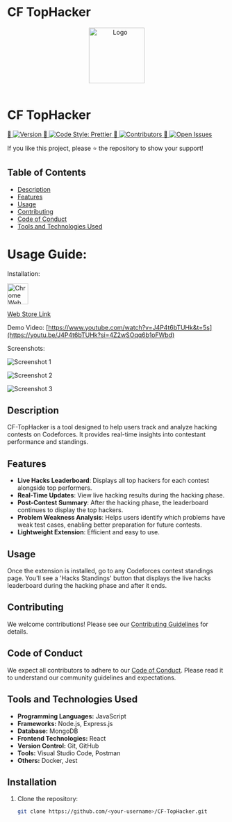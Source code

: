 # CF TopHacker

<p align="center">
  <!-- Logo in the Center -->
  <img src="https://github.com/user-attachments/assets/c4a782f8-95b9-4644-bf75-53dd5b3b4e9f" alt="Logo" width="128">
  <br><br> <!-- Line Breaks for Spacing -->
<p>

# CF TopHacker

  <a href="https://github.com/rahulharpal1603/CF-TopHacker/releases/tag/1.0.1">
    🚀 <img src="https://img.shields.io/badge/Version-1.0.1-blue" alt="Version">
  </a><a href="https://github.com/prettier/prettier">
    🎨 <img src="https://img.shields.io/badge/code_style-prettier-ff69b4.svg" alt="Code Style: Prettier">
  </a><a href="https://github.com/rahulharpal1603/CF-TopHacker/graphs/contributors">
    👥 <img src="https://img.shields.io/badge/Contributors-2-green" alt="Contributors">
  </a>
  <a href="https://github.com/rahulharpal1603/CF-TopHacker/issues">
    🐛 <img src="https://img.shields.io/badge/Issues-3-red" alt="Open Issues">
  </a>

  If you like this project, please ⭐ the repository to show your support!

## Table of Contents
-  [Description](#description)
- [Features](#features)
- [Usage](#usage)
- [Contributing](#contributing)
- [Code of Conduct](#code-of-conduct)
- [Tools and Technologies Used](#tools-and-technologies-used)


# Usage Guide:

Installation:

<a href="https://chromewebstore.google.com/detail/cf-tophacker/jjonaiodlgelhegbbihodicniiccbhbi"><img src="https://i.imgur.com/iswHnpJ.png" alt="Chrome Web Store" height="48"></a>

<a href="https://chromewebstore.google.com/detail/cf-tophacker/jjonaiodlgelhegbbihodicniiccbhbi">Web Store Link</a>


Demo Video: [https://www.youtube.com/watch?v=J4P4t6bTUHk&t=5s](https://youtu.be/J4P4t6bTUHk?si=4Z2wSOqq6b1oFWbd)

Screenshots:

![Screenshot 1](https://github.com/user-attachments/assets/0f65cf40-bf78-4711-be73-b1ae30a20311)

![Screenshot 2](https://github.com/user-attachments/assets/7266cff2-3b95-4293-a52b-5f6a9d396de1)

![Screenshot 3](https://github.com/user-attachments/assets/5137232d-1e1f-4923-80e4-558ce75992c6)

## Description
CF-TopHacker is a tool designed to help users track and analyze hacking contests on Codeforces. It provides real-time insights into contestant performance and standings.


## Features
- **Live Hacks Leaderboard**: Displays all top hackers for each contest alongside top performers.
- **Real-Time Updates**: View live hacking results during the hacking phase.
- **Post-Contest Summary**: After the hacking phase, the leaderboard continues to display the top hackers.
- **Problem Weakness Analysis**: Helps users identify which problems have weak test cases, enabling better preparation for future contests.
- **Lightweight Extension**: Efficient and easy to use.

## Usage
Once the extension is installed, go to any Codeforces contest standings page. You'll see a 'Hacks Standings' button that displays the live hacks leaderboard during the hacking phase and after it ends.

## Contributing

We welcome contributions! Please see our [Contributing Guidelines](CONTRIBUTING.md) for details.

## Code of Conduct

We expect all contributors to adhere to our [Code of Conduct](CODE_OF_CONDUCT.md). Please read it to understand our community guidelines and expectations.

## Tools and Technologies Used
- **Programming Languages:** JavaScript
- **Frameworks:** Node.js, Express.js
- **Database:** MongoDB
- **Frontend Technologies:** React
- **Version Control:** Git, GitHub
- **Tools:** Visual Studio Code, Postman
- **Others:** Docker, Jest



## Installation
1. Clone the repository:
   ```bash
   git clone https://github.com/<your-username>/CF-TopHacker.git



